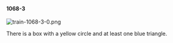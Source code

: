#### 1068-3
![train-1068-3-0.png](https://github.com/lil-lab/nlvr/raw/master/nlvr/train/images/10/train-1068-3-0.png "train-1068-3-0.png")

There is a box with a yellow circle and at least one blue triangle.